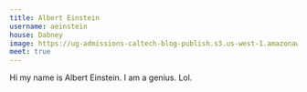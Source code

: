 ```yaml
---
title: Albert Einstein 
username: aeinstein
house: Dabney 
image: https://ug-admissions-caltech-blog-publish.s3.us-west-1.amazonaws.com/profile_pics/albert-einstein-gettyimages-123395987.jpg
meet: true
---
```


Hi my name is Albert Einstein. I am a genius. Lol.